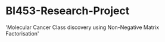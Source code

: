 # BI453-Research-Project
'Molecular Cancer Class discovery using Non-Negative Matrix Factorisation'

